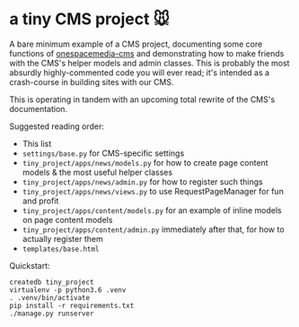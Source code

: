 a tiny CMS project 🐭
=====================

A bare minimum example of a CMS project, documenting some core functions of [onespacemedia-cms](https://github.com/onespacemedia/cms) and demonstrating how to make friends with the CMS's helper models and admin classes. This is probably the most absurdly highly-commented code you will ever read; it's intended as a crash-course in building sites with our CMS.

This is operating in tandem with an upcoming total rewrite of the CMS's documentation.

Suggested reading order:

* This list
* `settings/base.py` for CMS-specific settings
* `tiny_project/apps/news/models.py` for how to create page content models & the most useful helper classes
* `tiny_project/apps/news/admin.py` for how to register such things
* `tiny_project/apps/news/views.py` to use RequestPageManager for fun and profit
* `tiny_project/apps/content/models.py` for an example of inline models on page content models
* `tiny_project/apps/content/admin.py` immediately after that, for how to actually register them
* `templates/base.html`

Quickstart:

```
createdb tiny_project
virtualenv -p python3.6 .venv
. .venv/bin/activate
pip install -r requirements.txt
./manage.py runserver
```
